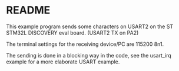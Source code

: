 # README

This example program sends some characters on USART2 on the
ST STM32L DISCOVERY eval board. (USART2 TX on PA2)

The terminal settings for the receiving device/PC are 115200 8n1.

The sending is done in a blocking way in the code, see the usart\_irq example
for a more elaborate USART example.

